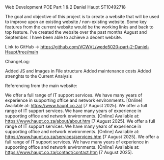 Web Development POE Part 1 & 2
Daniel Haupt
ST10492718

The goal and objective of this project is to create a website that will be used to improve upon an existing website / non-existing website.
Some key features from the current website would be the working links and back to top feature.
I've created the website over the past months August and September. I have been able to achieve a decent website.

Link to GitHub -> https://github.com/VCWVL/wede5020-part-2-Daniel-Haupt/tree/main




ChangeLog:

Added JS and Images in File structure 
Added maintenance costs
Added strenghts to the Current Analysis


Referencing from the main website:

We offer a full range of IT support services. We have many years of experience in supporting office and network environments. [Online] Available at: https://www.haupt.co.za/ [7 August 2025]. 
We offer a full range of IT support services. We have many years of experience in supporting office and network environments. [Online] Available at: https://www.haupt.co.za/about/about.htm [7 August 2025]. 
We offer a full range of IT support services. We have many years of experience in supporting office and network environments. [Online] Available at: https://www.haupt.co.za/services/services.htm [7 August 2025]. 
We offer a full range of IT support services. We have many years of experience in supporting office and network environments. [Online] Available at:  https://www.haupt.co.za/contact/contact.htm [7 August 2025]. 


